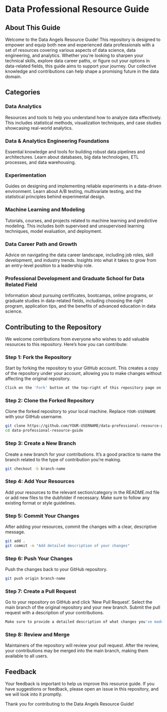 
# Data Professional Resource Guide

## About This Guide

Welcome to the Data Angels Resource Guide! This repository is designed to empower and equip both new and experienced data professionals with a set of resources covering various aspects of data science, data engineering, and analytics. Whether you're looking to sharpen your technical skills, explore data career paths, or figure out your options in data-related fields, this guide aims to support your journey. Our collective knowledge and contributions can help shape a promising future in the data domain.

## Categories

### Data Analytics
Resources and tools to help you understand how to analyze data effectively. This includes statistical methods, visualization techniques, and case studies showcasing real-world analytics.

### Data & Analytics Engineering Foundations
Essential knowledge and tools for building robust data pipelines and architectures. Learn about databases, big data technologies, ETL processes, and data warehousing.

### Experimentation
Guides on designing and implementing reliable experiments in a data-driven environment. Learn about A/B testing, multivariate testing, and the statistical principles behind experimental design.

### Machine Learning and Modeling
Tutorials, courses, and projects related to machine learning and predictive modeling. This includes both supervised and unsupervised learning techniques, model evaluation, and deployment.

### Data Career Path and Growth
Advice on navigating the data career landscape, including job roles, skill development, and industry trends. Insights into what it takes to grow from an entry-level position to a leadership role.

### Professional Development and Graduate School for Data Related Field
Information about pursuing certificates, bootcamps, online programs, or graduate studies in data-related fields, including choosing the right program, application tips, and the benefits of advanced education in data science.

## Contributing to the Repository

We welcome contributions from everyone who wishes to add valuable resources to this repository. Here’s how you can contribute:

### Step 1: Fork the Repository

Start by forking the repository to your GitHub account. This creates a copy of the repository under your account, allowing you to make changes without affecting the original repository.

```bash
Click on the 'Fork' button at the top-right of this repository page on GitHub.
```

### Step 2: Clone the Forked Repository

Clone the forked repository to your local machine. Replace `YOUR-USERNAME` with your GitHub username.

```bash
git clone https://github.com/YOUR-USERNAME/data-professional-resource-guide.git
cd data-professional-resource-guide
```

### Step 3: Create a New Branch

Create a new branch for your contributions. It’s a good practice to name the branch related to the type of contribution you’re making.

```bash
git checkout -b branch-name
```

### Step 4: Add Your Resources

Add your resources to the relevant section/category in the README.md file or add new files to the dubfolder if necessary. Make sure to follow any existing format or style guidelines.

### Step 5: Commit Your Changes

After adding your resources, commit the changes with a clear, descriptive message.

```bash
git add .
git commit -m "Add detailed description of your changes"
```

### Step 6: Push Your Changes

Push the changes back to your GitHub repository.

```bash
git push origin branch-name
```

### Step 7: Create a Pull Request

Go to your repository on GitHub and click ‘New Pull Request’. Select the main branch of the original repository and your new branch. Submit the pull request with a description of your contributions.

```bash
Make sure to provide a detailed description of what changes you've made and why they are beneficial.
```

### Step 8: Review and Merge

Maintainers of the repository will review your pull request. After the review, your contributions may be merged into the main branch, making them available to all users.

## Feedback

Your feedback is important to help us improve this resource guide. If you have suggestions or feedback, please open an issue in this repository, and we will look into it promptly.

Thank you for contributing to the Data Angels Resource Guide!
```